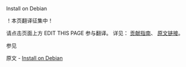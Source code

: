  Install on Debian

 ！本页翻译征集中！

请点击页面上方 EDIT THIS PAGE 参与翻译。
详见：
[贡献指南]( https://github.com/JinMuInfo/MongoDB-Manual-zh/blob/master/CONTRIBUTING.md )、
[原文链接](  https://docs.mongodb.com/manual/tutorial/install-mongodb-enterprise-on-debian/  )。

 参见

原文 - [Install on Debian]( https://docs.mongodb.com/manual/tutorial/install-mongodb-enterprise-on-debian/ )

